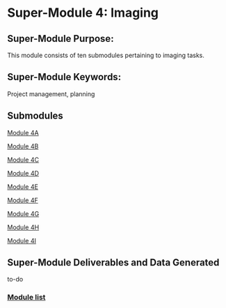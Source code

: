 # Super-Module 4: Imaging

## Super-Module Purpose:
This module consists of ten submodules pertaining to imaging tasks.

## Super-Module Keywords:
Project management, planning

## Submodules
[Module 4A](module_4A.md)

[Module 4B](module_4B.md)

[Module 4C](module_4C.md)

[Module 4D](module_4D.md)

[Module 4E](module_4E.md)

[Module 4F](module_4F.md)

[Module 4G](module_4G.md)

[Module 4H](module_4H.md)

[Module 4I](module_4I.md)

## Super-Module Deliverables and Data Generated
to-do

### [Module list](https://entcollnet.github.io/BugFlow/modules/)
